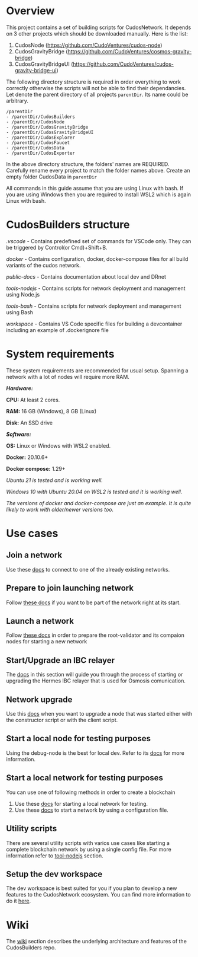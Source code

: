 # Overview

This project contains a set of building scripts for CudosNetwork. It depends on 3 other projects which should be downloaded manually. Here is the list:
1. CudosNode (https://github.com/CudoVentures/cudos-node)
1. CudosGravityBridge (https://github.com/CudoVentures/cosmos-gravity-bridge)
1. CudosGravityBridgeUI (https://github.com/CudoVentures/cudos-gravity-bridge-ui)

The following directory structure is required in order everything to work correctly otherwise the scripts will not be able to find their dependancies.
Let denote the parent directory of all projects <code>parentDir</code>. Its name could be arbitrary.

    /parentDir
    - /parentDir/CudosBuilders
    - /parentDir/CudosNode
    - /parentDir/CudosGravityBridge
    - /parentDir/CudosGravityBridgeUI
    - /parentDir/CudosExplorer
    - /parentDir/CudosFaucet
    - /parentDir/CudosData
    - /parentDir/CudosExporter

In the above directory structure, the folders' names are REQUIRED. Carefully rename every project to match the folder names above. Create an empty folder CudosData in <code>parentDir</code>

All commands in this guide assume that you are using Linux with bash. If you are using Windows then you are required to install WSL2 which is again Linux with bash.

# CudosBuilders structure

<em>.vscode</em> - Contains predefined set of commands for VSCode only. They can be triggered by Control(or Cmd)+Shift+B.

<em>docker</em> - Contains configuration, docker, docker-compose files for all build variants of the cudos network.

<em>public-docs</em> - Contains documentation about local dev and DRnet

<em>tools-nodejs</em> - Contains scripts for network deployment and management using Node.js

<em>tools-bash</em> - Contains scripts for network deployment and management using Bash

<em>workspace</em> - Contains VS Code specific files for building a devcontainer including an example of .dockerignore file

# System requirements

These system requirements are recommended for usual setup. Spanning a network with a lot of nodes will require more RAM.

<em>**Hardware:**</em>

**CPU:** At least 2 cores.

**RAM:** 16 GB (Windows), 8 GB (Linux)

**Disk:** An SSD drive

<em>**Software:**</em>

**OS:** Linux or Windows with WSL2 enabled.

**Docker:** 20.10.6+

**Docker compose:** 1.29+

<em>Ubuntu 21 is tested and is working well.</em>

<em>Windows 10 with Ubuntu 20.04 on WSL2 is tested and it is working well.</em>

<em>The versions of docker and docker-compose are just an example. It is quite likely to work with older/newer versions too.</em>

# Use cases

## Join a network

Use these [docs](./tools-bash/client/readme.md) to connect to one of the already existing networks.

## Prepare to join launching network

Follow [these docs](./tools-bash/constructor/readme.md) if you want to be part of the network right at its start.

## Launch a network

Follow [these docs](./tools-bash/launcher/readme.md) in order to prepare the root-validator and its compaion nodes for starting a new network

## Start/Upgrade an IBC relayer

The [docs](./tools-bash/relayer/) in this section will guide you through the process of starting or upgrading the Hermes IBC relayer that is used for Osmosis comunication.

## Network upgrade

Use this [docs](./tools-bash/upgrade/) when you want to upgrade a node that was started either with the constructor script or with the client script.

## Start a local node for testing purposes

Using the debug-node is the best for local dev. Refer to its [docs](./docker/debug-node/readme.md) for more information.

## Start a local network for testing purposes

You can use one of following methods in order to create a blockchain

1. Use these [docs](./public-docs/local-network/local-network.md) for starting a local network for testing.
1. Use these [docs](./tools-nodejs/deployer-network/readme.md) to start a network by using a configuration file.

## Utility scripts

There are several utility scripts with varios use cases like starting a complete blockchain network by using a single config file. For more information refer to [tool-nodejs](./tools-nodejs/readme.md) section.

## Setup the dev workspace

The dev workspace is best suited for you if you plan to develop a new features to the CudosNetwork ecosystem. You can find more information to do it [here](./workspace/readme.md).

# Wiki

The [wiki](./wiki.md) section describes the underlying architecture and features of the CudosBuilders repo.





